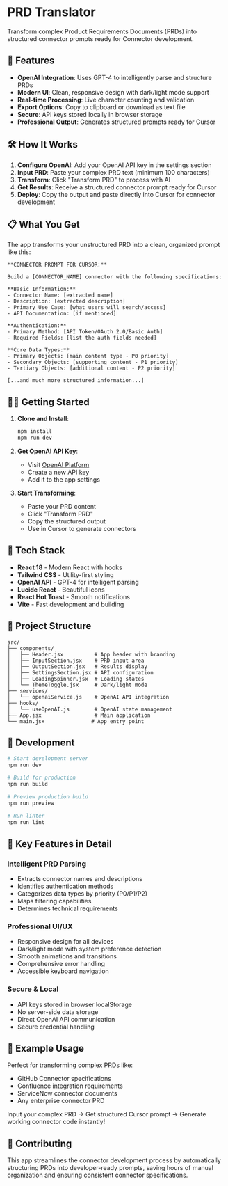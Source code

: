 # PRD Translator

Transform complex Product Requirements Documents (PRDs) into structured connector prompts ready for Connector development.

## 🚀 Features

- **OpenAI Integration**: Uses GPT-4 to intelligently parse and structure PRDs
- **Modern UI**: Clean, responsive design with dark/light mode support
- **Real-time Processing**: Live character counting and validation
- **Export Options**: Copy to clipboard or download as text file
- **Secure**: API keys stored locally in browser storage
- **Professional Output**: Generates structured prompts ready for Cursor

## 🛠️ How It Works

1. **Configure OpenAI**: Add your OpenAI API key in the settings section
2. **Input PRD**: Paste your complex PRD text (minimum 100 characters)
3. **Transform**: Click "Transform PRD" to process with AI
4. **Get Results**: Receive a structured connector prompt ready for Cursor
5. **Deploy**: Copy the output and paste directly into Cursor for connector development

## 📋 What You Get

The app transforms your unstructured PRD into a clean, organized prompt like this:

```
**CONNECTOR PROMPT FOR CURSOR:**

Build a [CONNECTOR_NAME] connector with the following specifications:

**Basic Information:**
- Connector Name: [extracted name]
- Description: [extracted description]
- Primary Use Case: [what users will search/access]
- API Documentation: [if mentioned]

**Authentication:**
- Primary Method: [API Token/OAuth 2.0/Basic Auth]
- Required Fields: [list the auth fields needed]

**Core Data Types:**
- Primary Objects: [main content type - P0 priority]
- Secondary Objects: [supporting content - P1 priority]
- Tertiary Objects: [additional content - P2 priority]

[...and much more structured information...]
```

## 🏃‍♂️ Getting Started

1. **Clone and Install**:
   ```bash
   npm install
   npm run dev
   ```

2. **Get OpenAI API Key**:
   - Visit [OpenAI Platform](https://platform.openai.com/api-keys)
   - Create a new API key
   - Add it to the app settings

3. **Start Transforming**:
   - Paste your PRD content
   - Click "Transform PRD"
   - Copy the structured output
   - Use in Cursor to generate connectors

## 🎨 Tech Stack

- **React 18** - Modern React with hooks
- **Tailwind CSS** - Utility-first styling
- **OpenAI API** - GPT-4 for intelligent parsing
- **Lucide React** - Beautiful icons
- **React Hot Toast** - Smooth notifications
- **Vite** - Fast development and building

## 📁 Project Structure

```
src/
├── components/
│   ├── Header.jsx          # App header with branding
│   ├── InputSection.jsx    # PRD input area
│   ├── OutputSection.jsx   # Results display
│   ├── SettingsSection.jsx # API configuration
│   ├── LoadingSpinner.jsx  # Loading states
│   └── ThemeToggle.jsx     # Dark/light mode
├── services/
│   └── openaiService.js    # OpenAI API integration
├── hooks/
│   └── useOpenAI.js        # OpenAI state management
├── App.jsx                 # Main application
└── main.jsx               # App entry point
```

## 🔧 Development

```bash
# Start development server
npm run dev

# Build for production
npm run build

# Preview production build
npm run preview

# Run linter
npm run lint
```

## 🌟 Key Features in Detail

### Intelligent PRD Parsing
- Extracts connector names and descriptions
- Identifies authentication methods
- Categorizes data types by priority (P0/P1/P2)
- Maps filtering capabilities
- Determines technical requirements

### Professional UI/UX
- Responsive design for all devices
- Dark/light mode with system preference detection
- Smooth animations and transitions
- Comprehensive error handling
- Accessible keyboard navigation

### Secure & Local
- API keys stored in browser localStorage
- No server-side data storage
- Direct OpenAI API communication
- Secure credential handling

## 📝 Example Usage

Perfect for transforming complex PRDs like:
- GitHub Connector specifications
- Confluence integration requirements
- ServiceNow connector documents
- Any enterprise connector PRD

Input your complex PRD → Get structured Cursor prompt → Generate working connector code instantly!

## 🤝 Contributing

This app streamlines the connector development process by automatically structuring PRDs into developer-ready prompts, saving hours of manual organization and ensuring consistent connector specifications.
